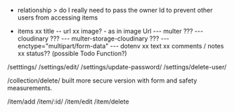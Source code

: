 <!-- ############# problems ############# -->

- relationship > do I really need to pass the owner Id to prevent other users from accessing items
<!-- - how do you pass req.params into a middleware. Or is this even possible?
- how do you use the res.locals variable when creating your own middleware -->

<!-- ############# Models ############# -->

<!-- - user
  xx name
  xx email
  xx password
  xx collections -->

<!-- - collection
  xx title
  xx items
  xx isTodoList -->

- items
  xx title
  -- url
  xx image? - as in image Url
  --- multer ???
  --- cloudinary ???
  --- multer-storage-cloudinary ???
  --- enctype="multipart/form-data"
  --- dotenv
  xx text
  xx comments / notes
  xx status?? (possible Todo Function?)

<!-- ############# Routes ############# -->

<!-- /Home -->

/setttings/
/settings/edit/
/settings/update-password/
/settings/delete-user/

<!-- /collection/all -->
<!-- /collection/:id/ -->
<!-- /collection/add -->
<!-- /collection/edit -->
<!-- /collection/delete -->

/collection/delete/ built more secure version with form and safety measurements.

/item/add
/item/:id/
/item/edit
/item/delete

<!-- ############# Extras ############# -->
  <!-- darkmode & keeping darkmode between sessions, maybe even storing it in the database or just binding it to preffered colorscheme... -->
